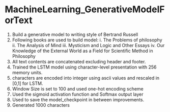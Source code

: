 # MachineLearning_GenerativeModelForText
  1. Build a generative model to writing style of Bertrand Russell
  2. Following books are used to build model:
    i. The Problems of philosophy
    ii. The Analysis of Mind
    iii. Mysticism and Logic and Other Essays
    iv. Our Knowledge of the External World as a Field for Scientific Method in Philosophy
  3. All text contents are concatenated excluding header and footer.
  4. Trained the LSTM model using character-level presentation with 256 memory units.
  5. characters are encoded into integer using ascii values and rescaled in [0,1] for LSTM.
  6. Window Size is set to 100 and used one-hot encoding scheme
  7. Used the sigmoid activation function and Softmax output layer
  8. Used to save the model_checkpoint in between improvements.
  9. Generated 1000 characters
